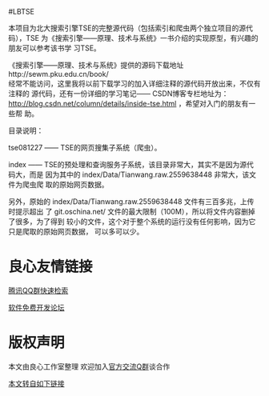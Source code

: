 ﻿#LBTSE

本项目为北大搜索引擎TSE的完整源代码（包括索引和爬虫两个独立项目的源代码），TSE
为《搜索引擎——原理、技术与系统》一书介绍的实现原型，有兴趣的朋友可以参考该书学
习TSE。

《搜索引擎——原理、技术与系统》提供的源码下载地址http://sewm.pku.edu.cn/book/  
经常不能访问，这里我将以前下载学习的加入详细注释的源代码开放出来，不仅有注释的
源代码，还有一份详细的学习笔记—— CSDN博客专栏地址为：
http://blog.csdn.net/column/details/inside-tse.html ，希望对入门的朋友有一些帮
助。

目录说明：

tse081227 —— TSE的网页搜集子系统（爬虫）。

index —— TSE的预处理和查询服务子系统，该目录非常大，其实不是因为源代码大，而是
         因为其中的 index/Data/Tianwang.raw.2559638448 非常大，该文件为爬虫爬
	 取的原始网页数据。

另外，原始的 index/Data/Tianwang.raw.2559638448 文件有三百多兆，上传时提示超出
了 git.oschina.net/ 文件的最大限制（100M），所以将文件内容删掉了很多，为了得到
较小的文件，这个对于整个系统的运行没有任何影响，因为它只是爬取的原始网页数据，
可以多可以少。




 # 良心友情链接

[腾讯QQ群快速检索](http://u.720life.cn/s/8cf73f7c)

[软件免费开发论坛](http://u.720life.cn/s/bbb01dc0)

# 版权声明 

本文由良心工作室整理 欢迎加入[官方交流Q群](https://u.720life.cn/s/f2316816)谈合作

[本文转自如下链接](http://u.720life.cn/g/2e71d0f0a5c601172267ba20d3a43c6e77ea601494170f878d18381fde1f2cb6dd9fa8481c6544c34afffcdf64a034ca3212d4f35971874cf1b49a285bbc7cf7)